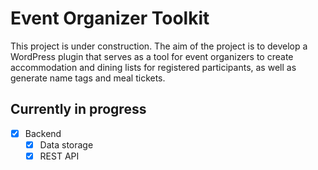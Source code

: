 # Event Organizer Toolkit

This project is under construction. The aim of the project is to develop a WordPress plugin that serves as a tool for event organizers to create accommodation and dining lists for registered participants, as well as generate name tags and meal tickets.

## Currently in progress

- [x] Backend
  - [x] Data storage
  - [x] REST API